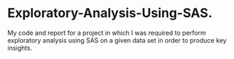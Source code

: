 # Exploratory-Analysis-Using-SAS.
My code and report for a project in which I was required to perform exploratory analysis using SAS on a given data set in order to produce key insights.
